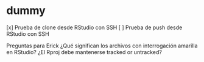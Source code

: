 # dummy
[x] Prueba de clone desde RStudio con SSH
[ ] Prueba de push desde RStudio con SSH

Preguntas para Erick
¿Qué significan los archivos con interrogación amarilla en RStudio?
¿El Rproj debe mantenerse tracked or untracked?
